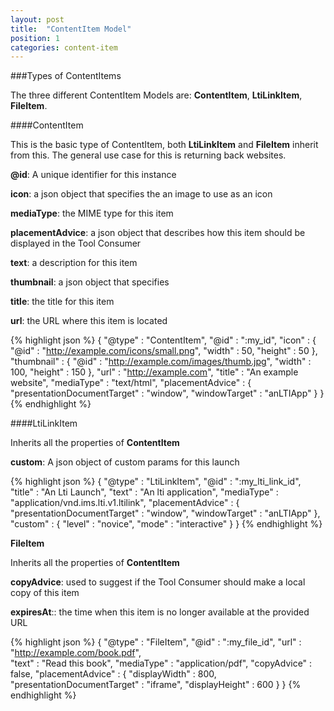 ```yaml
---
layout: post
title:  "ContentItem Model"
position: 1
categories: content-item
---
```


###Types of ContentItems
 
The three different ContentItem Models are: **ContentItem**, **LtiLinkItem**, **FileItem**.  

####ContentItem

This is the basic type of ContentItem, both **LtiLinkItem** and **FileItem** inherit from this.  The general use case 
for this is returning back websites.
 
**@id**: A unique identifier for this instance

**icon**: a json object that specifies the an image to use as an icon 

**mediaType**: the MIME type for this item 

**placementAdvice**: a json object that describes how this item should be displayed in the Tool Consumer

**text**: a description for this item

**thumbnail**: a json object that specifies 

**title**: the title for this item

**url**: the URL where this item is located

{% highlight json %}
  { 
    "@type" : "ContentItem",
    "@id" : ":my_id",
    "icon" : {
      "@id" : "http://example.com/icons/small.png",
      "width" : 50,
      "height" : 50
    },
    "thumbnail" : {
      "@id" : "http://example.com/images/thumb.jpg",
      "width" : 100,
      "height" : 150
    },
    "url" : "http://example.com",
    "title" : "An example website",
    "mediaType" : "text/html",
    "placementAdvice" : {
      "presentationDocumentTarget" : "window",
      "windowTarget" : "anLTIApp"
    }
  }
{% endhighlight %}


####LtiLinkItem

Inherits all the properties of **ContentItem**

**custom**: A json object of custom params for this launch

{% highlight json %}
  { 
    "@type" : "LtiLinkItem",
    "@id" : ":my_lti_link_id",
    "title" : "An Lti Launch",
    "text" : "An lti application",
    "mediaType" : "application/vnd.ims.lti.v1.ltilink",
    "placementAdvice" : {
      "presentationDocumentTarget" : "window",
      "windowTarget" : "anLTIApp"
    },
    "custom" : {
      "level" : "novice",
      "mode" : "interactive"
    }
  }
{% endhighlight %}

**FileItem**

Inherits all the properties of **ContentItem**

**copyAdvice**: used to suggest if the Tool Consumer should make a local copy of this item

**expiresAt**:: the time when this item is no longer available at the provided URL

{% highlight json %}
  { "@type" : "FileItem",
    "@id" : ":my_file_id",
    "url" : "http://example.com/book.pdf",    
    "text" : "Read this book",
    "mediaType" : "application/pdf",
    "copyAdvice" : false,
    "placementAdvice" : {
      "displayWidth" : 800,
      "presentationDocumentTarget" : "iframe",
      "displayHeight" : 600
    }
  }
{% endhighlight %}